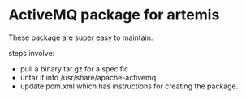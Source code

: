 ActiveMQ package for artemis
============================

These package are super easy to maintain.

steps involve: 

- pull a binary tar.gz for a specific
- untar it into /usr/share/apache-activemq
- update pom.xml which has instructions for creating the package. 

